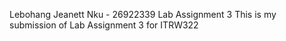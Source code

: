  Lebohang Jeanett Nku - 26922339 Lab Assignment 3
    This is my submission of Lab Assignment 3  for ITRW322
 